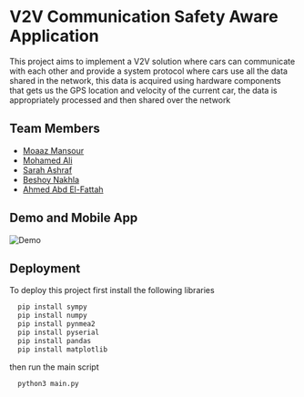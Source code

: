 
# V2V Communication Safety Aware Application

This project aims to implement a V2V solution where cars can communicate with each other and provide a system protocol where cars use all the data shared in the network, this data is acquired using hardware components that gets us the GPS location and velocity of the current car, the data is appropriately processed and then shared over the network


## Team Members

- [Moaaz Mansour](https://github.com/Mo3az99)
- [Mohamed Ali](https://github.com/Mhamed-ali)
- [Sarah Ashraf](https://github.com/sarahashraf200)
- [Beshoy Nakhla](https://github.com/notbesho)
- [Ahmed Abd El-Fattah](https://github.com/Fattaa7)

## Demo and Mobile App

![Demo](https://github.com/Mo3az99/Graduation-Project-V2V/tree/main/Images/Cars.jpeg?raw=true)


## Deployment

To deploy this project first install the following libraries

```bash
  pip install sympy
  pip install numpy
  pip install pynmea2
  pip install pyserial
  pip install pandas
  pip install matplotlib
```
then run the main script
```bash
  python3 main.py
```
